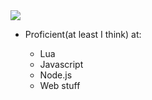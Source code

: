 <img src="https://cdn.discordapp.com/attachments/1103456230627876874/1103457545764479016/AboutMe.png">

- Proficient(at least I think) at:

  - Lua 
  - Javascript
  - Node.js
  - Web stuff



<!--
**fireblast3228/fireblast3228** is a ✨ _special_ ✨ repository because its `README.md` (this file) appears on your GitHub profile.

Here are some ideas to get you started:

- 🔭 I’m currently working on ...
- 🌱 I’m currently learning ...
- 👯 I’m looking to collaborate on ...
- 🤔 I’m looking for help with ...
- 💬 Ask me about ...
- 📫 How to reach me: ...
- 😄 Pronouns: ...
- ⚡ Fun fact: ...
-->
